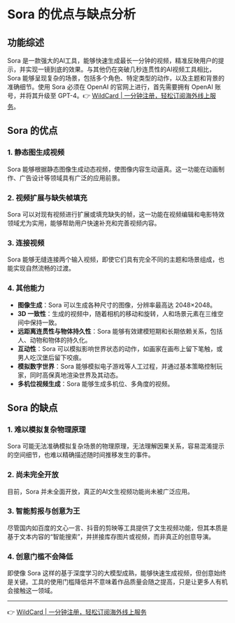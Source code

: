 # Sora 的优点与缺点分析

## 功能综述

Sora 是一款强大的AI工具，能够快速生成最长一分钟的视频，精准反映用户的提示，并实现一镜到底的效果。与其他仍在突破几秒连贯性的AI视频工具相比，Sora 能够呈现复杂的场景，包括多个角色、特定类型的动作，以及主题和背景的准确细节。使用 Sora 必须在 OpenAI 的官网上进行，首先需要拥有 OpenAI 账号，并将其升级至 GPT-4。👉 [WildCard | 一分钟注册，轻松订阅海外线上服务](https://bbtdd.com/WildCard)。

## Sora 的优点

### 1. 静态图生成视频
Sora 能够根据静态图像生成动态视频，使图像内容生动逼真。这一功能在动画制作、广告设计等领域具有广泛的应用前景。

### 2. 视频扩展与缺失帧填充
Sora 可以对现有视频进行扩展或填充缺失的帧，这一功能在视频编辑和电影特效领域尤为实用，能够帮助用户快速补充和完善视频内容。

### 3. 连接视频
Sora 能够无缝连接两个输入视频，即使它们具有完全不同的主题和场景组成，也能实现自然流畅的过渡。

### 4. 其他能力
- **图像生成**：Sora 可以生成各种尺寸的图像，分辨率最高达 2048×2048。
- **3D 一致性**：生成的视频中，随着相机的移动和旋转，人和场景元素在三维空间中保持一致。
- **远距离连贯性与物体持久性**：Sora 能够有效建模短期和长期依赖关系，包括人、动物和物体的持久化。
- **互动性**：Sora 可以模拟影响世界状态的动作，如画家在画布上留下笔触，或男人吃汉堡后留下咬痕。
- **模拟数字世界**：Sora 能够模拟电子游戏等人工过程，并通过基本策略控制玩家，同时高保真地渲染世界及其动态。
- **多机位视频生成**：Sora 能够生成多机位、多角度的视频。

## Sora 的缺点

### 1. 难以模拟复杂物理原理
Sora 可能无法准确模拟复杂场景的物理原理，无法理解因果关系，容易混淆提示的空间细节，也难以精确描述随时间推移发生的事件。

### 2. 尚未完全开放
目前，Sora 并未全面开放，真正的AI文生视频功能尚未被广泛应用。

### 3. 智能剪报与创意为王
尽管国内如百度的文心一言、抖音的剪映等工具提供了文生视频功能，但其本质是基于文本内容的“智能搜索”，并拼接库存图片或视频，而非真正的创意导演。

### 4. 创意门槛不会降低
即使像 Sora 这样的基于深度学习的大模型成熟，能够快速生成视频，但创意始终是关键。工具的使用门槛降低并不意味着作品质量会随之提高，只是让更多人有机会接触这一领域。

---

👉 [WildCard | 一分钟注册，轻松订阅海外线上服务](https://bbtdd.com/WildCard)